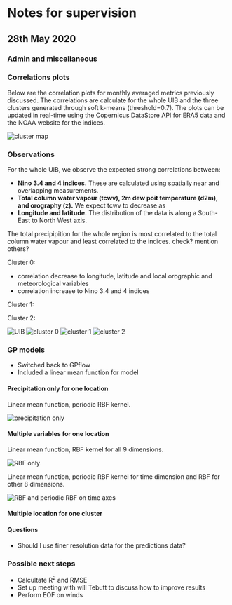 # Notes for supervision

## 28th May 2020

### Admin and miscellaneous

### Correlations plots

Below are the correlation plots for monthly averaged metrics previously discussed. The correlations are calculate for the whole UIB and the three clusters generated through soft k-means (threshold=0.7). The plots can be updated in real-time using the Copernicus DataStore API for ERA5 data and the NOAA website for the indices.

![cluster map](https://dl.dropboxusercontent.com/s/g73pq99q4w9rw5z/Screenshot%202020-06-01%20at%2023.17.34.png?dl=0)

### Observations

For the whole UIB, we observe the expected strong correlations between:

* __Nino 3.4 and 4 indices.__ These are calculated using spatially near and overlapping measurements. 
* __Total column water vapour (tcwv), 2m dew poit temperature (d2m), and orography (z).__ We expect tcwv to decrease as 
* __Longitude and latitude.__ The distribution of the data is along a South-East to North West axis.

The total precipipition for the whole region is most correlated to the total column water vapour and least correlated to the indices. check? mention others?

Cluster 0:

* correlation decrease to longitude, latitude and local orographic and meteorological variables
* correlation increase to Nino 3.4 and 4 indices

Cluster 1:

Cluster 2:

![UIB](https://dl.dropboxusercontent.com/s/2plz0hyedfl345x/Screenshot%202020-05-29%20at%2017.12.54.png?dl=0)
![cluster 0](https://dl.dropboxusercontent.com/s/a3dxtxkf3q0qvty/Screenshot%202020-05-29%20at%2017.13.04.png?dl=0)
![cluster 1](https://dl.dropboxusercontent.com/s/az6v41ipjom3vzn/Screenshot%202020-05-29%20at%2017.13.39.png?dl=0)
![cluster 2](https:/dl.dropboxusercontent.com/s/sjiwmtl1fj714ig/Screenshot%202020-05-29%20at%2017.13.51.png?dl=0)

### GP models

* Switched back to GPflow
* Included a linear mean function for model

#### Precipitation only for one location

Linear mean function, periodic RBF kernel.

![precipitation only](https://dl.dropboxusercontent.com/s/vjv7ht6w3yf6cr2/Screenshot%202020-05-31%20at%2019.07.32.png?dl=0)

#### Multiple variables for one location

Linear mean function, RBF kernel for all 9 dimensions.

![RBF only](https://dl.dropboxusercontent.com/s/i6geypj4e5lmiln/Screenshot%202020-06-01%20at%2021.43.25.png?dl=0)

Linear mean function, periodic RBF kernel for time dimension and RBF for other 8 dimensions.

![RBF and periodic RBF on time axes](https://dl.dropboxusercontent.com/s/ohayaq75i48kam4/Screenshot%202020-06-01%20at%2022.34.32.png?dl=0)

#### Multiple location for one cluster

#### Questions

* Should I use finer resolution data for the predictions data?


### Possible next steps

* Calcultate R<sup>2</sup> and RMSE
* Set up meeting with will Tebutt to discuss how to improve results 
* Perform EOF on winds
